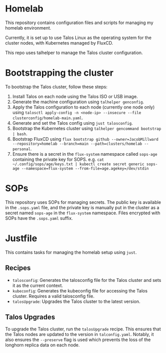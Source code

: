 # Homelab

This repository contains configuration files and scripts for managing my homelab environment.

Currently, it is set up to use Talos Linux as the operating system for the cluster nodes, with Kubernetes managed by FluxCD.

This repo uses talhelper to manage the Talos cluster configuration.

# Bootstrapping the cluster
To bootstrap the Talos cluster, follow these steps:
1. Install Talos on each node using the Talos ISO or USB image.
2. Generate the machine configuration using `talhelper genconfig`.
3. Apply the Talos configuration to each node (currently one node only) using `talosctl apply-config -n <node-ip> --insecure --file clusterconfig/homelab-main.yaml`.
4. Generate and set the Talos config using `just talosconfig`.
5. Bootstrap the Kubernetes cluster using `talhelper gencommand bootstrap | bash`.
6. Bootstrap FluxCD using `flux bootstrap github --owner=JacobMillward --repository=homelab --branch=main --path=clusters/homelab --personal`.
7. Ensure there is a secret in the `flux-system` namespace called `sops-age` containing the private key for SOPS.
  e.g. `cat ~/.config/sops/age/keys.txt | kubectl create secret generic sops-age --namespace=flux-system --from-file=age.agekey=/dev/stdin`

# SOPs
This repository uses SOPs for managing secrets. The public key is available in the `.sops.yaml` file, and the private key is manually put in the cluster as a secret named `sops-age` in the `flux-system` namespace. Files encrypted with SOPs have the `.sops.yaml` suffix.

# Justfile

This contains tasks for managing the homelab setup using `just`.

## Recipes
- `talosconfig`: Generates the talosconfig file for the Talos cluster and sets it as the current context.
- `kubeconfig`: Generates the kubeconfig file for accessing the Talos cluster. Requires a valid talosconfig file.
- `talosUpgrade`: Upgrades the Talos cluster to the latest version.

## Talos Upgrades
To upgrade the Talos cluster, run the `talosUpgrade` recipe. This ensures that the Talos nodes are updated to the version in `talconfig.yaml`. Notably, it also ensures the `--preserve` flag is used which prevents the loss of the longhorn replica data on each node.